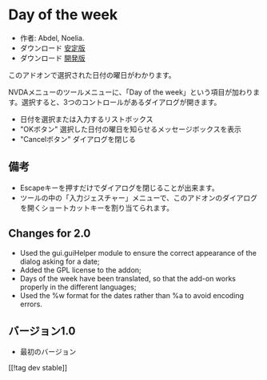 # Day of the week #

*	 作者: Abdel, Noelia.
*	 ダウンロード [安定版][1]
*	 ダウンロード [開発版][2]

このアドオンで選択された日付の曜日がわかります。

NVDAメニューのツールメニューに、「Day of the week」という項目が加わります。選択すると、3つのコントロールがあるダイアログが開きます。

*	 日付を選択または入力するリストボックス
*	 "OKボタン" 選択した日付の曜日を知らせるメッセージボックスを表示
*	 "Cancelボタン" ダイアログを閉じる

## 備考 ##
*	 Escapeキーを押すだけでダイアログを閉じることが出来ます。
*	 ツールの中の「入力ジェスチャー」メニューで、このアドオンのダイアログを開くショートカットキーを割り当てられます。

## Changes for 2.0 ##

*	 Used the gui.guiHelper module to ensure the correct appearance of the
   dialog asking for a date;
*	 Added the GPL license to the addon;
*	 Days of the week have been translated, so that the add-on works properly
   in the different languages;
*	 Used the %w format for the dates rather than %a to avoid encoding errors.

## バージョン1.0 ##

*	 最初のバージョン

[[!tag dev stable]]

[1]: https://addons.nvda-project.org/files/get.php?file=dw

[2]: https://addons.nvda-project.org/files/get.php?file=dw-dev
